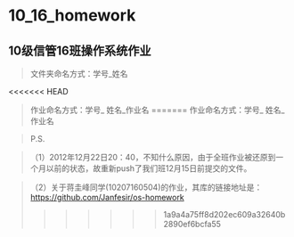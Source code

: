10_16_homework
==============


10级信管16班操作系统作业
----------------------
>文件夹命名方式：学号_姓名

<<<<<<< HEAD
>作业命名方式：学号_ 姓名_作业名
=======
>作业命名方式：学号_ 姓名_作业名

>P.S.

>（1）2012年12月22日20：40，不知什么原因，由于全班作业被还原到一个月以前的状态，故重新push了我们班12月15日前提交的文件。

>（2）关于蒋圭峰同学(10207160504)的作业，其库的链接地址是：https://github.com/Janfesir/os-homework
>>>>>>> 1a9a4a75ff8d202ec609a32640b2890ef6bcfa55
